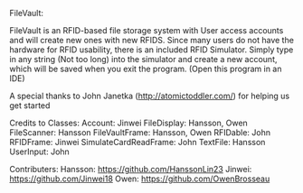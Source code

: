 FileVault:

FileVault is an RFID-based file storage system with User access accounts and will create new ones with new RFIDS. Since many
users do not have the hardware for RFID usability, there is an included RFID Simulator. Simply type in any string (Not too long) 
into the simulator and create a new account, which will be saved when you exit the program. (Open this program in an IDE)

A special thanks to John Janetka (http://atomictoddler.com/) for helping us get started

Credits to Classes: 
Account: Jinwei
FileDisplay: Hansson, Owen
FileScanner: Hansson
FileVaultFrame: Hansson, Owen
RFIDable: John
RFIDFrame: Jinwei
SimulateCardReadFrame: John
TextFile: Hansson
UserInput: John

Contributers: 
Hansson: https://github.com/HanssonLin23
Jinwei: https://github.com/Jinwei18
Owen: https://github.com/OwenBrosseau
